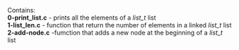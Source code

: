Contains:<br />**0-print_list.c** - prints all the elements of a *list_t* list
<br />**1-list_len.c** - function that return the number of elements in a linked *list_t* list<br />**2-add-node.c** -fumction that adds a new node at the beginning of a *list_t* list

